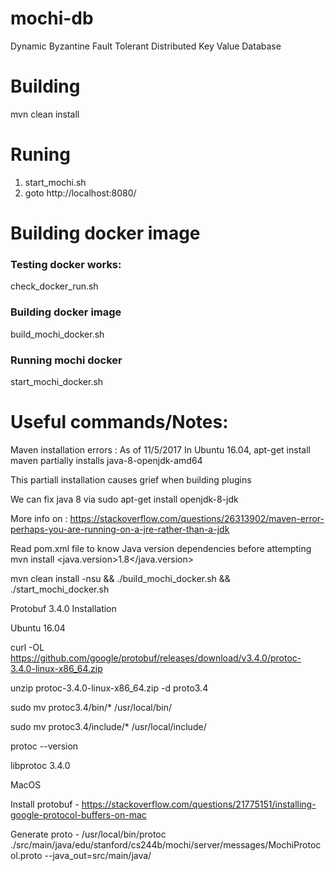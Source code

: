 # mochi-db
Dynamic Byzantine Fault Tolerant Distributed Key Value Database



# Building
mvn clean install

# Runing
1. start_mochi.sh
2. goto http://localhost:8080/

# Building docker image
### Testing docker works:
check_docker_run.sh

### Building docker image
build_mochi_docker.sh

### Running mochi docker
start_mochi_docker.sh

# Useful commands/Notes:

Maven installation errors :
As of 11/5/2017 In Ubuntu 16.04, apt-get install maven partially installs java-8-openjdk-amd64

This partiall installation causes grief when building plugins

We can fix java 8 via sudo apt-get install openjdk-8-jdk

More info on : https://stackoverflow.com/questions/26313902/maven-error-perhaps-you-are-running-on-a-jre-rather-than-a-jdk

Read pom.xml file to know Java version dependencies before attempting mvn install
<properties>
       <java.version>1.8</java.version>
 </properties>


mvn clean install -nsu && ./build_mochi_docker.sh && ./start_mochi_docker.sh

Protobuf 3.4.0 Installation 


Ubuntu 16.04


curl -OL https://github.com/google/protobuf/releases/download/v3.4.0/protoc-3.4.0-linux-x86_64.zip


unzip protoc-3.4.0-linux-x86_64.zip -d proto3.4


sudo mv protoc3.4/bin/* /usr/local/bin/


sudo mv protoc3.4/include/* /usr/local/include/


protoc --version


libprotoc 3.4.0


MacOS


Install protobuf - https://stackoverflow.com/questions/21775151/installing-google-protocol-buffers-on-mac

Generate proto - /usr/local/bin/protoc ./src/main/java/edu/stanford/cs244b/mochi/server/messages/MochiProtocol.proto --java_out=src/main/java/

